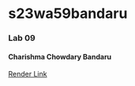 # s23wa59bandaru

### Lab 09

#### Charishma Chowdary Bandaru

[Render Link](https://s23wa59bandaru.onrender.com)